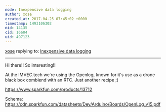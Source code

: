 ```yaml
---
node: Inexpensive data logging
author: xose
created_at: 2017-04-25 07:45:02 +0000
timestamp: 1493106302
nid: 14135
cid: 16604
uid: 497123
---
```




[xose](../profile/xose) replying to: [Inexpensive data logging](../notes/cfastie/04-25-2017/inexpensive-data-logging)

----
Hi there!! So interesting!! 

At the IMVEC.tech we're using the Openlog, known for it's use as a drone black box combiend with an RTC. Just another recipe ;)

https://www.sparkfun.com/products/13712

Schema: https://cdn.sparkfun.com/datasheets/Dev/Arduino/Boards/OpenLog_v15.pdf